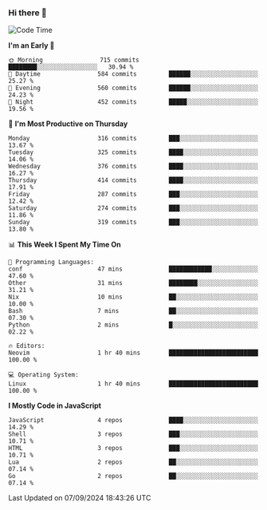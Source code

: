 ### Hi there 👋
<!--START_SECTION:waka-->
![Code Time](http://img.shields.io/badge/Code%20Time-336%20hrs%2059%20mins-blue)

**I'm an Early 🐤** 

```text
🌞 Morning                715 commits         ████████░░░░░░░░░░░░░░░░░   30.94 % 
🌆 Daytime                584 commits         ██████░░░░░░░░░░░░░░░░░░░   25.27 % 
🌃 Evening                560 commits         ██████░░░░░░░░░░░░░░░░░░░   24.23 % 
🌙 Night                  452 commits         █████░░░░░░░░░░░░░░░░░░░░   19.56 % 
```
📅 **I'm Most Productive on Thursday** 

```text
Monday                   316 commits         ███░░░░░░░░░░░░░░░░░░░░░░   13.67 % 
Tuesday                  325 commits         ████░░░░░░░░░░░░░░░░░░░░░   14.06 % 
Wednesday                376 commits         ████░░░░░░░░░░░░░░░░░░░░░   16.27 % 
Thursday                 414 commits         ████░░░░░░░░░░░░░░░░░░░░░   17.91 % 
Friday                   287 commits         ███░░░░░░░░░░░░░░░░░░░░░░   12.42 % 
Saturday                 274 commits         ███░░░░░░░░░░░░░░░░░░░░░░   11.86 % 
Sunday                   319 commits         ███░░░░░░░░░░░░░░░░░░░░░░   13.80 % 
```


📊 **This Week I Spent My Time On** 

```text
💬 Programming Languages: 
conf                     47 mins             ████████████░░░░░░░░░░░░░   47.60 % 
Other                    31 mins             ████████░░░░░░░░░░░░░░░░░   31.21 % 
Nix                      10 mins             ██░░░░░░░░░░░░░░░░░░░░░░░   10.00 % 
Bash                     7 mins              ██░░░░░░░░░░░░░░░░░░░░░░░   07.30 % 
Python                   2 mins              █░░░░░░░░░░░░░░░░░░░░░░░░   02.22 % 

🔥 Editors: 
Neovim                   1 hr 40 mins        █████████████████████████   100.00 % 

💻 Operating System: 
Linux                    1 hr 40 mins        █████████████████████████   100.00 % 
```

**I Mostly Code in JavaScript** 

```text
JavaScript               4 repos             ████░░░░░░░░░░░░░░░░░░░░░   14.29 % 
Shell                    3 repos             ███░░░░░░░░░░░░░░░░░░░░░░   10.71 % 
HTML                     3 repos             ███░░░░░░░░░░░░░░░░░░░░░░   10.71 % 
Lua                      2 repos             ██░░░░░░░░░░░░░░░░░░░░░░░   07.14 % 
Go                       2 repos             ██░░░░░░░░░░░░░░░░░░░░░░░   07.14 % 
```




 Last Updated on 07/09/2024 18:43:26 UTC
<!--END_SECTION:waka-->

<!--
**YoganshSharma/YoganshSharma** is a ✨ _special_ ✨ repository because its `README.md` (this file) appears on your GitHub profile.

Here are some ideas to get you started:

- 🔭 I’m currently working on ...
- 🌱 I’m currently learning ...
- 👯 I’m looking to collaborate on ...
- 🤔 I’m looking for help with ...
- 💬 Ask me about ...
- 📫 How to reach me: ...
- 😄 Pronouns: ...
- ⚡ Fun fact: ...
-->
